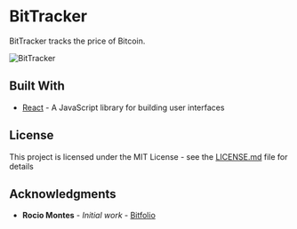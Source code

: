 # BitTracker

BitTracker tracks the price of Bitcoin.

![BitTracker](images/BitTracker.png) 

## Built With

* [React](https://reactjs.org/) - A JavaScript library for building user interfaces

## License

This project is licensed under the MIT License - see the [LICENSE.md](LICENSE.md) file for details

## Acknowledgments

* **Rocio Montes** - *Initial work* - [Bitfolio](https://github.com/roxiomontes/React101Workshop)